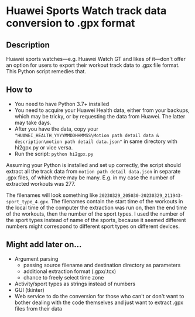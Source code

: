 # Huawei Sports Watch track data conversion to .gpx format

## Description

Huawei sports watches—e.g. Huawei Watch GT and likes of it—don't offer an option for users to export their workout track data to .gpx file format. This Python script remedies that.

## How to

- You need to have Python 3.7+ installed
- You need to acquire your Huawei Health data, either from your backups, which may be tricky, or by requesting the data from Huawei. The latter may take days.
- After you have the data, copy your `"HUAWEI_HEALTH_YYYYMMDDHHMMSS\Motion path detail data & description\motion path detail data.json"` in same directory with hi2gpx.py or vice versa.
- Run the script: `python hi2gpx.py`

Assuming your Python is installed and set up correctly, the script should extract all the track data from `motion path detail data.json` in separate .gpx files, of which there may be many. E.g. in my case the number of extracted workouts was 277.  

The filenames will look something like `20230329_205030-20230329_211943-sport_type_4.gpx`. The filenames contain the start time of the workouts in the local time of the computer the extraction was run on, then the end time of the workouts, then the number of the sport types. I used the number of the sport types instead of name of the sports, because it seemed different numbers might correspond to different sport types on different devices.

## Might add later on...

- Argument parsing
  - passing source filename and destination directory as parameters
  - additional extraction format (.gpx/.tcx)
  - chance to freely select time zone
- Activity/sport types as strings instead of numbers
- GUI (tkinter)
- Web service to do the conversion for those who can't or don't want to bother dealing with the code themselves and just want to extract .gpx files from their data

